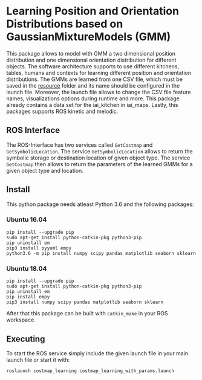 # Learning Position and Orientation Distributions based on GaussianMixtureModels (GMM)

This package allows to model with GMM a two dimensional position distribution and one dimensional orientation distribution
for different objects. The software architecture supports to use different kitchens, tables, humans and contexts
for learning different position and orientation distributions. The GMMs are learned from one CSV file, 
which must be saved in the [resource](../master/resource) folder and its name should be configured in the launch file. 
Moreover, the launch file allows to change the CSV file feature names, visualizations options during runtime and more.
This package already contains a data set for the iai_kitchen in iai_maps. Lastly, this packages supports ROS kinetic
and melodic.

## ROS Interface

The ROS-Interface has two services called `GetCostmap` and `GetSymbolicLocation`. The service `GetSymbolicLocation`
allows to return the symbolic storage or destination location of given object type. The service `GetCostmap` then
allows to return the parameters of the learned GMMs for a given object type and location. 

## Install

This python package needs atleast Python 3.6 and the following packages:

### Ubuntu 16.04

```
pip install --upgrade pip
sudo apt-get install python-catkin-pkg python3-pip
pip uninstall em
pip3 install pyyaml empy
python3.6 -m pip install numpy scipy pandas matplotlib seaborn sklearn 
```

### Ubuntu 18.04

```
pip install --upgrade pip
sudo apt-get install python-catkin-pkg python3-pip
pip uninstall em
pip install empy
pip3 install numpy scipy pandas matplotlib seaborn sklearn
```

After that this package can be built with `catkin_make` in your ROS workspace.

## Executing

To start the ROS service simply include the given launch file in your main launch file or start it with: 

```
roslaunch costmap_learning costmap_learning_with_params.launch 
```
